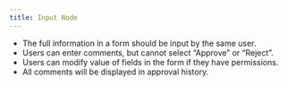 ```yaml
---
title: Input Node
---
```


- The full information in a form should be input by the same user.
- Users can enter comments, but cannot select “Approve” or “Reject”. 
- Users can modify value of fields in the form if they have permissions.
- All comments will be displayed in approval history.
